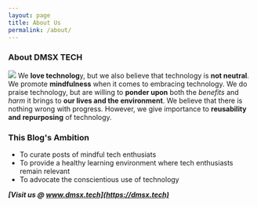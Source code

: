 ```yaml
---
layout: page
title: About Us
permalink: /about/
---
```


### About DMSX TECH 
<img id="thatsuspng" src="{{ site.url }}/assets/images/thatsus.png"/> We **love technolog**y, but we also believe that technology is **not neutral**. We promote **mindfulness** when it comes to embracing technology. We do praise technology, but are willing to **ponder upon** both the *benefits* and *harm* it brings to **our lives and the environment**. We believe that there is nothing wrong with progress. However, we give importance to **reusability and repurposing** of technology. 

### This Blog's Ambition

* To curate posts of mindful tech enthusiats
* To provide a healthy learning environment where tech enthusiasts remain relevant
* To advocate the conscientious use of technology

***[Visit us @ www.dmsx.tech](https://dmsx.tech)***   


